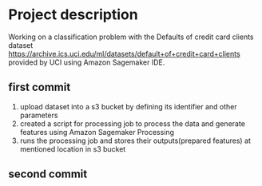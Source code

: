 # Project description
Working on a classification problem with the Defaults of credit card clients dataset https://archive.ics.uci.edu/ml/datasets/default+of+credit+card+clients
provided by UCI using Amazon Sagemaker IDE.

## first commit 
1. upload dataset into a s3 bucket by defining its identifier and other parameters
2. created a script for processing job to process the data and generate features using Amazon Sagemaker Processing
3. runs the processing job and stores their outputs(prepared features) at mentioned location in s3 bucket

## second commit
